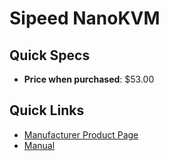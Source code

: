 # Sipeed NanoKVM

## Quick Specs

- **Price when purchased**: $53.00

## Quick Links

- [Manufacturer Product Page](https://sipeed.com/nanokvm)
- [Manual](https://wiki.sipeed.com/hardware/en/kvm/NanoKVM/introduction.html)

